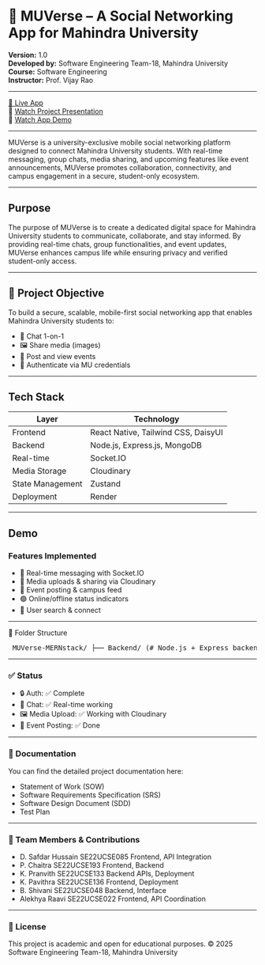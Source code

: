 # 📱 MUVerse – A Social Networking App for Mahindra University

**Version:** 1.0  
**Developed by:** Software Engineering Team-18, Mahindra University  
**Course:** Software Engineering  
**Instructor:** Prof. Vijay Rao

---

[🔗 Live App](https://muverse-mernstack-2.onrender.com/home)  
🎥 [Watch Project Presentation](https://drive.google.com/file/d/1ClJYDpejyPOnod5OGACU_zlGSnmSjbyj/view?usp=share_link)  
📱 [Watch App Demo](https://drive.google.com/file/d/1EgxujnJLlu_H_TEHcdafQLzjYimukX-e/view?usp=share_link)

---

MUVerse is a university-exclusive mobile social networking platform designed to connect Mahindra University students. With real-time messaging, group chats, media sharing, and upcoming features like event announcements, MUVerse promotes collaboration, connectivity, and campus engagement in a secure, student-only ecosystem.

---

## Purpose
The purpose of MUVerse is to create a dedicated digital space for Mahindra University students to communicate, collaborate, and stay informed. By providing real-time chats, group functionalities, and event updates, MUVerse enhances campus life while ensuring privacy and verified student-only access.

---

## 🧠 Project Objective

To build a secure, scalable, mobile-first social networking app that enables Mahindra University students to:

- 📩 Chat 1-on-1 
- 🖼️ Share media (images)
- 📢 Post and view events 
- 🔐 Authenticate via MU credentials

---

## Tech Stack

| Layer | Technology |
|-------|------------|
| Frontend | React Native, Tailwind CSS, DaisyUI |
| Backend | Node.js, Express.js, MongoDB |
| Real-time | Socket.IO |
| Media Storage | Cloudinary |
| State Management | Zustand |
| Deployment | Render |

---

##  Demo

###  Features Implemented

- 💬 Real-time messaging with Socket.IO
- 📸 Media uploads & sharing via Cloudinary
- 📅 Event posting & campus feed
- 🟢 Online/offline status indicators
- 🔎 User search & connect

---

📁 Folder Structure
<pre> MUVerse-MERNstack/ ├── Backend/ (# Node.js + Express backend) ├── Frontend/ (# React Native frontend) ├── docs/ (# Project documents) │ ├── SOW.pdf │ ├── SRS.pdf │ └── SDD.pdf │ └── Test_Plan ├── README.md  </pre>

---

### ✅ Status

- 🔒 Auth: ✅ Complete
- 💬 Chat: ✅ Real-time working
- 🖼️ Media Upload: ✅ Working with Cloudinary
- 📅 Event Posting: ✅ Done
  
---

### 📄 Documentation
You can find the detailed project documentation here:
- Statement of Work (SOW)
- Software Requirements Specification (SRS)
- Software Design Document (SDD)
- Test Plan

---

### 👥 Team Members & Contributions

- D. Safdar Hussain      SE22UCSE085     Frontend, API Integration
- P. Chaitra             SE22UCSE193     Frontend, Backend
- K. Pranvith            SE22UCSE133     Backend APIs, Deployment
- K. Pavithra            SE22UCSE136     Frontend, Deployment
- B. Shivani             SE22UCSE048     Backend, Interface
- Alekhya Raavi          SE22UCSE022     Frontend, API Coordination

---

### 📜 License
This project is academic and open for educational purposes.
© 2025 Software Engineering Team-18, Mahindra University




